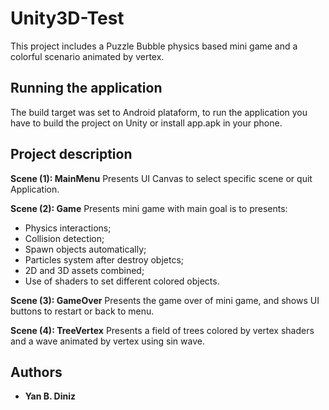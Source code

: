 # Unity3D-Test

This project includes a Puzzle Bubble physics based mini game and a colorful scenario animated by vertex.

## Running the application

The build target was set to Android plataform, to run the application you have to build the project on Unity or
install app.apk in your phone.

## Project description


**Scene (1): MainMenu**
  Presents UI Canvas to select specific scene or quit Application.
  
**Scene (2): Game**
  Presents mini game with main goal is to presents:
  * Physics interactions;
  * Collision detection;
  * Spawn objects automatically;
  * Particles system after destroy objetcs;
  * 2D and 3D assets combined;
  * Use of shaders to set different colored objects.
  
**Scene (3): GameOver**
  Presents the game over of mini game, and shows UI buttons to restart or back to menu.
  
**Scene (4): TreeVertex**
  Presents a field of trees colored by vertex shaders and a wave animated by vertex using sin wave.


## Authors

* **Yan B. Diniz**
